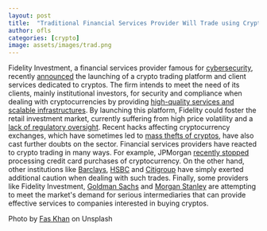 ```yaml
---
layout: post
title:  "Traditional Financial Services Provider Will Trade using Cryptos"
author: ofls
categories: [crypto]
image: assets/images/trad.png
---
```

Fidelity Investment, a financial services provider famous for [cybersecurity](https://xbt.net/blog/fidelity-launches-institutional-crypto-platform-fidelity-digital-asset-services-crypto-custody-trading/), recently [announced](https://www.coindesk.com/fidelity-reveals-cryptocurrency-and-digital-asset-trading-platform/) the launching of a crypto trading platform and client services dedicated to cryptos. The firm intends to meet the need of its clients, mainly institutional investors, for security and compliance when dealing with cryptocurrencies by providing [high-quality services and scalable infrastructures](https://www.businesswire.com/news/home/20181015005732/en/Fidelity%C2%AE-Launches-New-Company-Fidelity-Digital-Assets%E2%84%A0). By launching this platform, Fidelity could foster the retail investment market, currently suffering from high price volatility and a [lack of regulatory oversight](https://www.forbes.com/sites/donnafuscaldo/2018/10/16/will-fidelity-be-what-it-takes-to-bring-crypto-trading-to-the-masses/#7ff7d351936d). Recent hacks affecting cryptocurrency exchanges, which have sometimes led to [mass thefts of cryptos](https://www.coindesk.com/crypto-exchange-zaif-hacked-in-60-million-6000-bitcoin-theft/), have also cast further doubts on the sector. Financial services providers have reacted to crypto trading in many ways. For example, JPMorgan [recently stopped](https://www.reuters.com/article/us-jpmorgan-crypto-currencies/jpmorgan-sued-over-fees-for-cryptocurrency-purchases-idUSKBN1HI2T4) processing credit card purchases of cryptocurrency. On the other hand, other institutions like [Barclays](https://www.ccn.com/uk-banking-giant-barclays-cryptocurrency-project-put-on-ice-report/), [HSBC](https://cointelegraph.com/news/hsbc-global-head-of-digital-says-the-bank-is-cautiously-looking-at-crypto-investment) and [Citigroup](https://cointelegraph.com/news/citigroup-to-let-investors-trade-custodian-held-cryptocurrency-sources-claim) have simply exerted additional caution when dealing with such trades. Finally, some providers like Fidelity Investment, [Goldman Sachs](https://www.ccn.com/evolve-adapt-goldman-sachs-may-trade-cryptocurrencies-not-just-futures/) and [Morgan Stanley](https://www.cnbc.com/2018/09/13/morgan-stanley-gearing-up-for-bitcoin-derivative-trading.html) are attempting to meet the market's demand for serious intermediaries that can provide effective services to companies interested in buying cryptos.

Photo by [Fas Khan](https://unsplash.com/@fasbytes) on Unsplash
